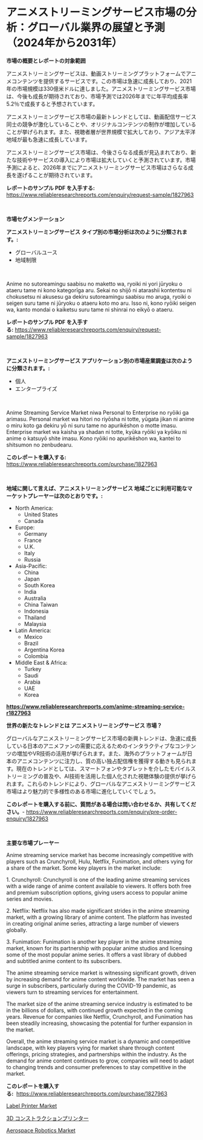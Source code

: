 <p><h1>アニメストリーミングサービス市場の分析：グローバル業界の展望と予測（2024年から2031年）</h1></p><p><strong>市場の概要とレポートの対象範囲</strong></p>
<p><p>アニメストリーミングサービスは、動画ストリーミングプラットフォームでアニメコンテンツを提供するサービスです。この市場は急速に成長しており、2021年の市場規模は330億米ドルに達しました。アニメストリーミングサービス市場は、今後も成長が期待されており、市場予測では2026年までに年平均成長率5.2％で成長すると予想されています。</p><p>アニメストリーミングサービス市場の最新トレンドとしては、動画配信サービス同士の競争が激化していることや、オリジナルコンテンツの制作が増加していることが挙げられます。また、視聴者層が世界規模で拡大しており、アジア太平洋地域が最も急速に成長しています。</p><p>アニメストリーミングサービス市場は、今後さらなる成長が見込まれており、新たな技術やサービスの導入により市場は拡大していくと予測されています。市場予測によると、2026年までにアニメストリーミングサービス市場はさらなる成長を遂げることが期待されています。</p></p>
<p><strong>レポートのサンプル PDF を入手する:</strong> <a href="https://www.reliableresearchreports.com/enquiry/request-sample/1827963">https://www.reliableresearchreports.com/enquiry/request-sample/1827963</a></p>
<p>&nbsp;</p>
<p><strong>市場セグメンテーション</strong></p>
<p><strong>アニメストリーミングサービス タイプ別の市場分析は次のように分類されます。:</strong></p>
<p><ul><li>グローバルユース</li><li>地域制限</li></ul></p>
<p>&nbsp;</p>
<p><p>Anime no sutoreamingu saabisu no maketto wa, ryoiki ni yori jūryoku o ataeru tame ni kono kategorīga aru. Sekai no shijō ni atarashii kontentsu ni chokusetsu ni akusesu ga dekiru sutoreamingu saabisu mo aruga, ryoiki o seigen suru tame ni jūryoku o ataeru koto mo aru. Isso ni, kono ryōiki seigen wa, kanto mondai o kaiketsu suru tame ni shinrai no eikyō o ataeru.</p></p>
<p><strong>レポートのサンプル PDF を入手する:</strong>&nbsp;<a href="https://www.reliableresearchreports.com/enquiry/request-sample/1827963">https://www.reliableresearchreports.com/enquiry/request-sample/1827963</a></p>
<p>&nbsp;</p>
<p><strong> アニメストリーミングサービス アプリケーション別の市場産業調査は次のように分類されます。:</strong></p>
<p><ul><li>個人</li><li>エンタープライズ</li></ul></p>
<p>&nbsp;</p>
<p><p>Anime Streaming Service Market niwa Personal to Enterprise no ryōiki ga arimasu. Personal market wa hitori no riyōsha ni totte, yūgata jikan ni anime o miru koto ga dekiru yō ni suru tame no apurikēshon o motte imasu. Enterprise market wa kaisha ya shadan ni totte, kyūka ryōiki ya kyōiku ni anime o katsuyō shite imasu. Kono ryōiki no apurikēshon wa, kantei to shitsumon no zenbudearu.</p></p>
<p><strong>このレポートを購入する:</strong>&nbsp; <a href="https://www.reliableresearchreports.com/purchase/1827963">https://www.reliableresearchreports.com/purchase/1827963</a></p>
<p>&nbsp;</p>
<p><strong>地域に関して言えば、アニメストリーミングサービス 地域ごとに利用可能なマーケットプレーヤーは次のとおりです。:</strong></p>
<p><ul>
    <li>
        North America:
        <ul>
            <li>United States</li>
            <li>Canada</li>
        </ul>
    </li>
    <li>
        Europe:
        <ul>
            <li>Germany</li>
            <li>France</li>
            <li>U.K.</li>
            <li>Italy</li>
            <li>Russia</li>
        </ul>
    </li>
    <li>
        Asia-Pacific:
        <ul>
            <li>China</li>
            <li>Japan</li>
            <li>South Korea</li>
            <li>India</li>
            <li>Australia</li>
            <li>China Taiwan</li>
            <li>Indonesia</li>
            <li>Thailand</li>
            <li>Malaysia</li>
        </ul>
    </li>
    <li>
        Latin America:
        <ul>
            <li>Mexico</li>
            <li>Brazil</li>
            <li>Argentina Korea</li>
            <li>Colombia</li>
        </ul>
    </li>
    <li>
        Middle East & Africa:
        <ul>
            <li>Turkey</li>
            <li>Saudi</li>
            <li>Arabia</li>
            <li>UAE</li>
            <li>Korea</li>
        </ul>
    </li>
    </ul></p>
<p><strong><a href="https://www.reliableresearchreports.com/anime-streaming-service-r1827963">https://www.reliableresearchreports.com/anime-streaming-service-r1827963</a></strong>&nbsp;</p>
<p><strong>世界の新たなトレンドとは アニメストリーミングサービス 市場？</strong></p>
<p><p>グローバルなアニメストリーミングサービス市場の新興トレンドは、急速に成長している日本のアニメファンの需要に応えるためのインタラクティブなコンテンツの増加やVR技術の活用が挙げられます。また、海外のプラットフォームが日本のアニメコンテンツに注力し、質の高い独占配信権を獲得する動きも見られます。現在のトレンドとしては、スマートフォンやタブレットを介したモバイルストリーミングの普及や、AI技術を活用した個人化された視聴体験の提供が挙げられます。これらのトレンドにより、グローバルなアニメストリーミングサービス市場はより魅力的で多様性のある市場に進化していくでしょう。</p></p>
<p><strong>このレポートを購入する前に、質問がある場合は問い合わせるか、共有してください。</strong>- <a href="https://www.reliableresearchreports.com/enquiry/pre-order-enquiry/1827963">https://www.reliableresearchreports.com/enquiry/pre-order-enquiry/1827963</a></p>
<p>&nbsp;</p>
<p><strong>主要な市場プレーヤー</strong></p>
<p><p>Anime streaming service market has become increasingly competitive with players such as Crunchyroll, Hulu, Netflix, Funimation, and others vying for a share of the market. Some key players in the market include:</p><p>1. Crunchyroll: Crunchyroll is one of the leading anime streaming services with a wide range of anime content available to viewers. It offers both free and premium subscription options, giving users access to popular anime series and movies.</p><p>2. Netflix: Netflix has also made significant strides in the anime streaming market, with a growing library of anime content. The platform has invested in creating original anime series, attracting a large number of viewers globally.</p><p>3. Funimation: Funimation is another key player in the anime streaming market, known for its partnership with popular anime studios and licensing some of the most popular anime series. It offers a vast library of dubbed and subtitled anime content to its subscribers.</p><p>The anime streaming service market is witnessing significant growth, driven by increasing demand for anime content worldwide. The market has seen a surge in subscribers, particularly during the COVID-19 pandemic, as viewers turn to streaming services for entertainment.</p><p>The market size of the anime streaming service industry is estimated to be in the billions of dollars, with continued growth expected in the coming years. Revenue for companies like Netflix, Crunchyroll, and Funimation has been steadily increasing, showcasing the potential for further expansion in the market.</p><p>Overall, the anime streaming service market is a dynamic and competitive landscape, with key players vying for market share through content offerings, pricing strategies, and partnerships within the industry. As the demand for anime content continues to grow, companies will need to adapt to changing trends and consumer preferences to stay competitive in the market.</p></p>
<p><strong>このレポートを購入する:</strong>&nbsp;&nbsp;<a href="https://www.reliableresearchreports.com/purchase/1827963">https://www.reliableresearchreports.com/purchase/1827963</a></p>
<p><p><a href="https://github.com/dimitrishawkinswaynenp91rgz/Market-Research-Report-List-2/blob/main/label-printer-market.md">Label Printer Market</a></p><p><a href="https://github.com/one-cool-chick/Market-Research-Report-List-1/blob/main/301334732346.md">3D コンストラクションプリンター</a></p><p><a href="https://github.com/changoleonlaverguenzanoexiste/Market-Research-Report-List-2/blob/main/aerospace-robotics-market.md">Aerospace Robotics Market</a></p></p>